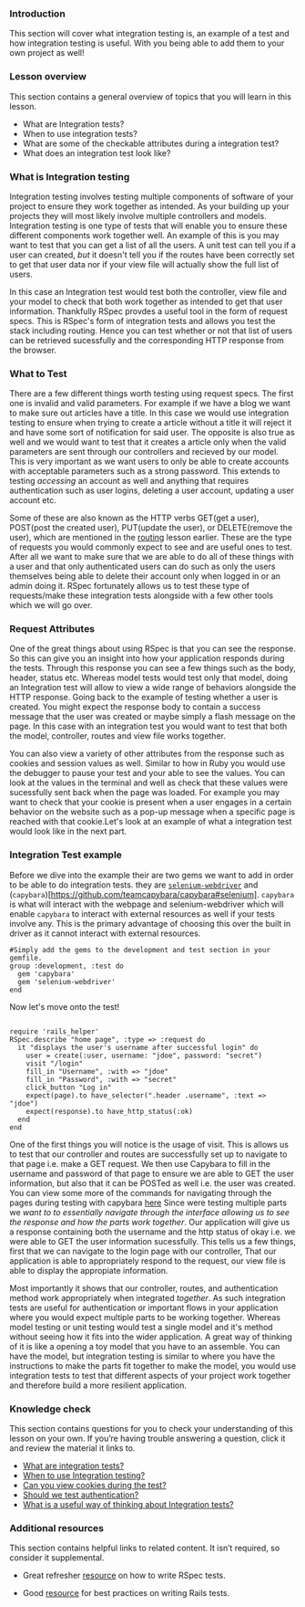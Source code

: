 ### Introduction

This section will cover what integration testing is, an example of a test and how integration testing is useful. With you being able to add them to your own project as well!

### Lesson overview

This section contains a general overview of topics that you will learn in this lesson.

*   What are Integration tests?
*   When to use integration tests?
*   What are some of the checkable attributes during a integration test?
*   What does an integration test look like?

### What is Integration testing

Integration testing involves testing multiple components of software of your project to ensure they work together as intended. As your building up your projects they will most likely involve multiple controllers and models. Integration testing is one type of tests that will enable you to ensure these different components work together well. An example of this is you may want to test that you can get a list of all the users. A unit test can tell you if a user can created, _but_ it doesn't tell you if the routes have been correctly set to get that user data nor if your view file will actually show the full list of users.

In this case an Integration test would test both the controller, view file and your model to check that both work together as intended to get that user information. Thankfully RSpec provdes a useful tool in the form of request specs. This is RSpec's form of integration tests and allows you test the stack including routing. Hence you can test whether or not that list of users can be retrieved sucessfully and the corresponding HTTP response from the browser.

### What to Test

There are a few different things worth testing using request specs. The first one is invalid and valid parameters. For example if we have a blog we want to make sure out articles have a title. In this case we would use integration testing to ensure when trying to create a article without a title it will reject it and have some sort of notification for said user. The opposite is also true as well and we would want to test that it creates a article only when the valid parameters are sent through our controllers and recieved by our model. This is very important as we want users to only be able to create accounts with acceptable parameters such as a strong password. This extends to testing _accessing_ an account as well and anything that requires authentication such as user logins, deleting a user account, updating a user account etc. 

Some of these are also known as the HTTP verbs GET(get a user), POST(post the created user), PUT(update the user), or DELETE(remove the user), which are mentioned in the [routing](https://www.theodinproject.com/lessons/ruby-on-rails-routing) lesson earlier. These are the type of requests you would commonly expect to see and are useful ones to test. After all we want to make sure that we are able to do all of these things with a user and that only authenticated users can do such as only the users themselves being able to delete their account only when logged in or an admin doing it. RSpec fortunately allows us to test these type of requests/make these integration tests alongside with a few other tools which we will go over.

### Request Attributes

One of the great things about using RSpec is that you can see the response. So this can give you an insight into how your application responds during the tests. Through this response you can see a few things such as the body, header, status etc. Whereas model tests would test only that model, doing an Integration test will allow to view a wide range of behaviors alongside the HTTP response. Going back to the example of testing whether a user is created. You might expect the response body to contain a success message that the user was created or maybe simply a flash message on the page. In this case with an integration test you would want to test that both the model, controller, routes and view file works together. 

You can also view a variety of other attributes from the response such as cookies and session values as well. Similar to how in Ruby you would use the debugger to pause your test and your able to see the values. You can look at the values in the terminal and well as check that these values were sucessfully sent back when the page was loaded. For example you may want to check that your cookie is present when a user engages in a certain behavior on the website such as a pop-up message when a specific page is reached with that cookie.Let's look at an example of what a integration test would look like in the next part.

### Integration Test example

Before we dive into the example their are two gems we want to add in order to be able to do integration tests. they are [`selenium-webdriver`](https://github.com/teamcapybara/capybara) and (`capybara`)[https://github.com/teamcapybara/capybara#selenium]. `capybara` is what will interact with the webpage and selenium-webdriver which will enable `capybara` to interact with external resources as well if your tests involve any. This is the primary advantage of choosing this over the built in driver as it cannot interact with external resources.

~~~
#Simply add the gems to the development and test section in your gemfile.
group :development, :test do
  gem 'capybara'
  gem 'selenium-webdriver'
end

~~~

Now let's move onto the test!

~~~

require 'rails_helper'
RSpec.describe "home page", :type => :request do
  it "displays the user's username after successful login" do
    user = create(:user, username: "jdoe", password: "secret")
    visit "/login"
    fill_in "Username", :with => "jdoe"
    fill_in "Password", :with => "secret"
    click_button "Log in"
    expect(page).to have_selector(".header .username", :text => "jdoe")
    expect(response).to have_http_status(:ok)
  end
end

~~~

One of the first things you will notice is the usage of visit. This is allows us to test that our controller and routes are successfully set up to navigate to that page i.e. make a GET request. We then use Capybara to fill in the username and password of that page to ensure we are able to GET the user information, but also that it can be POSTed as well i.e. the user was created. You can view some more of the commands for navigating through the pages during testing with capybara [here](https://www.rubydoc.info/gems/capybara/Capybara/Node/Element) Since were testing multiple parts we _want to to essentially navigate through the interface allowing us to see the response and how the parts work together_. Our application will give us a response containing both the username and the http status of okay i.e. we were able to GET the user information sucessfully. This tells us a few things, first that we can navigate to the login page with our controller, That our application is able to appropriately respond to the request, our view file is able to display the appropiate information. 

Most importantly it shows that our controller, routes, and authentication method work appropriately when integrated _together_. As such integration tests are useful for authentication or important flows in your application where you would expect multiple parts to be working together. Whereas model testing or unit testing would test a single model and it's method without seeing how it fits into the wider application. A great way of thinking of it is like a opening a toy model that you have to an assemble. You can have the model, but integration testing is similar to where you have the instructions to make the parts fit together to make the model, you would use integration tests to test that different aspects of your project work together and therefore build a more resilient application. 


### Knowledge check

This section contains questions for you to check your understanding of this lesson on your own. If you’re having trouble answering a question, click it and review the material it links to.

* <a class="knowledge-check-link" href="#what-is-integration-testing">What are integration tests?</a>
* <a class="knowledge-check-link" href="#when-to-use-integration-tests">When to use Integration testing?</a>
* <a class="knowledge-check-link" href="#request-attributes">Can you view cookies during the test?</a>
* <a class="knowledge-check-link" href="#what-to-test">Should we test authentication?</a>
* <a class="knowledge-check-link" href="#integration-test-example">What is a useful way of thinking about Integration tests?</a>

### Additional resources

This section contains helpful links to related content. It isn’t required, so consider it supplemental.

*  Great refresher [resource](https://thoughtbot.com/blog/rspec-integration-tests-with-capybara) on how to write RSpec tests.

*  Good [resource](https://www.betterspecs.org) for best practices on writing Rails tests.
